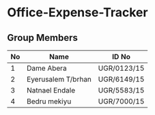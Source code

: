 # **Office-Expense-Tracker**


## Group Members
| No | Name                  | ID No       |
|----|-----------------------|-------------|
| 1  | Dame Abera            | UGR/0123/15 |
| 2  | Eyerusalem T/brhan    | UGR/6149/15 |
| 3  |  Natnael Endale       | UGR/5583/15 |
| 4  | Bedru mekiyu          | UGR/7000/15 |


